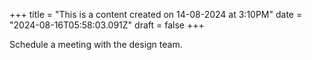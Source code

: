 +++
title = "This is a content created on 14-08-2024 at 3:10PM"
date = "2024-08-16T05:58:03.091Z"
draft = false
+++

  Schedule a meeting with the design team.
        